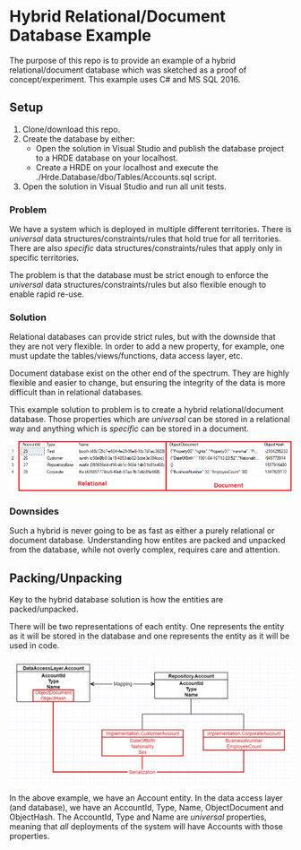 # Hybrid Relational/Document Database Example

The purpose of this repo is to provide an example of a hybrid relational/document database which was sketched as a proof of concept/experiment. This example uses C# and MS SQL 2016.

## Setup

1. Clone/download this repo.
2. Create the database by either:
    * Open the solution in Visual Studio and publish the database project to a HRDE database on your localhost.
    * Create a HRDE on your localhost and execute the ./Hrde.Database/dbo/Tables/Accounts.sql script.
3. Open the solution in Visual Studio and run all unit tests.

### Problem

We have a system which is deployed in multiple different territories. There is *universal* data structures/constraints/rules that hold true for all territories. There are also *specific* data structures/constraints/rules that apply only in specific territories. 

The problem is that the database must be strict enough to enforce the *universal* data structures/constraints/rules but also flexible enough to enable rapid re-use.

### Solution

Relational databases can provide strict rules, but with the downside that they are not very flexible. In order to add a new property, for example, one must update the tables/views/functions, data access layer, etc.

Document database exist on the other end of the spectrum. They are highly flexible and easier to change, but ensuring the integrity of the data is more difficult than in relational databases.

This example solution to problem is to create a hybrid relational/document database. Those properties which are *universal* can be stored in a relational way and anything which is *specific* can be stored in a document.

![Relational/Document split example](Example.png)

### Downsides

Such a hybrid is never going to be as fast as either a purely relational or document database. Understanding how entites are packed and unpacked from the database, while not overly complex, requires care and attention. 
 
## Packing/Unpacking

Key to the hybrid database solution is how the entities are packed/unpacked. 

There will be two representations of each entity. One represents the entity as it will be stored in the database and one represents the entity as it will be used in code.

![Object Document Container Explaination](ObjectDocumentContainerExplaination.png)

In the above example, we have an Account entity. In the data access layer (and database), we have an AccountId, Type, Name, ObjectDocument and ObjectHash. The AccountId, Type and Name are *universal* properties, meaning that *all* deployments of the system will have Accounts with those properties.

